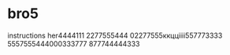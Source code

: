 # bro5
instructions
her4444111
2277555444
02277555ккццiiii557773333
5557555444000333777
877744444333

